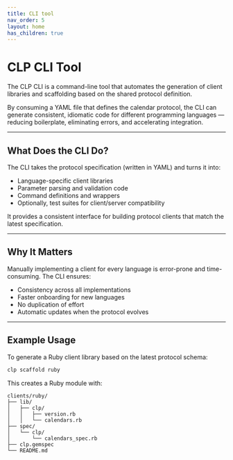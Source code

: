 ```yaml
---
title: CLI tool 
nav_order: 5
layout: home
has_children: true
---
```


# CLP CLI Tool

The CLP CLI is a command-line tool that automates the generation of client libraries and scaffolding based on the shared protocol definition.

By consuming a YAML file that defines the calendar protocol, the CLI can generate consistent, idiomatic code for different programming languages — reducing boilerplate, eliminating errors, and accelerating integration.

---

## What Does the CLI Do?

The CLI takes the protocol specification (written in YAML) and turns it into:

- Language-specific client libraries
- Parameter parsing and validation code
- Command definitions and wrappers
- Optionally, test suites for client/server compatibility

It provides a consistent interface for building protocol clients that match the latest specification.

---

## Why It Matters

Manually implementing a client for every language is error-prone and time-consuming. The CLI ensures:

- Consistency across all implementations
- Faster onboarding for new languages
- No duplication of effort
- Automatic updates when the protocol evolves

---

## Example Usage

To generate a Ruby client library based on the latest protocol schema:

```bash
clp scaffold ruby 
```
This creates a Ruby module with:
```
clients/ruby/
├── lib/
│   ├── clp/
│   │   ├── version.rb
│   │   └── calendars.rb
├── spec/
│   └── clp/
│       └── calendars_spec.rb
├── clp.gemspec
└── README.md
```